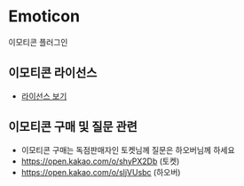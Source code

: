 # Emoticon 
이모티콘 플러그인

## 이모티콘 라이선스
- [라이선스 보기](https://github.com/haover2478/license/blob/master/license)

## 이모티콘 구매 및 질문 관련
- 이모티콘 구매는 독점판매자인 토켓님께 질문은 하오버님께 하세요
- https://open.kakao.com/o/shyPX2Db (토켓)
- https://open.kakao.com/o/sljVUsbc (하오버)
